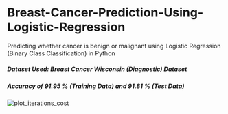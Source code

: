 # Breast-Cancer-Prediction-Using-Logistic-Regression

Predicting whether cancer is benign or malignant using Logistic Regression (Binary Class Classification) in Python

##### Dataset Used: Breast Cancer Wisconsin (Diagnostic) Dataset

##### Accuracy of 91.95 % (Training Data) and 91.81 % (Test Data)

![plot_iterations_cost](https://user-images.githubusercontent.com/12711535/43046058-3817ddc4-8de1-11e8-8091-63f61904b04f.png)
